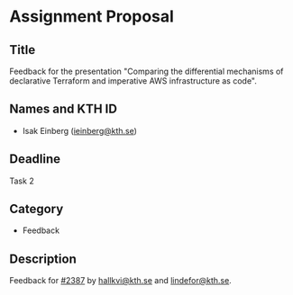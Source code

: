 # Assignment Proposal

## Title

Feedback for the presentation "Comparing the differential mechanisms of declarative Terraform and imperative AWS infrastructure as code".
## Names and KTH ID

- Isak Einberg (ieinberg@kth.se)

## Deadline

Task 2

## Category

- Feedback

## Description

Feedback for [#2387](https://github.com/KTH/devops-course/pull/2387) by hallkvi@kth.se and lindefor@kth.se.